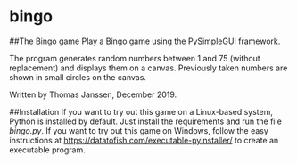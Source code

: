 # bingo

##The Bingo game
Play a Bingo game using the PySimpleGUI framework.

The program generates random numbers between 1 and 75 (without replacement) and displays them on a canvas.
Previously taken numbers are shown in small circles on the canvas.

Written by Thomas Janssen, December 2019.

##Installation
If you want to try out this game on a Linux-based system, Python is installed by default. Just install the requirements and run the file _bingo.py_.
If you want to try out this game on Windows, follow the easy instructions at https://datatofish.com/executable-pyinstaller/ to create an executable program.
